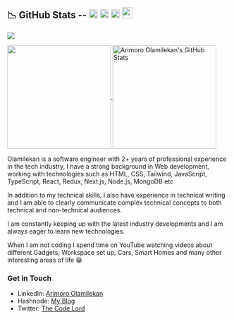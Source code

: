 ##	&#x1F4C9; GitHub Stats -- [<img src='https://cdn.jsdelivr.net/npm/simple-icons@3.0.1/icons/linkedin.svg' alt='linkedin' height='20'>](https://www.linkedin.com/in/arimoroolamilekan/) [<img src='https://cdn.jsdelivr.net/npm/simple-icons@3.0.1/icons/instagram.svg' alt='instagram' height='20'>](https://www.instagram.com/arimoro_olamilekan/?hl=en/) [<img src='https://cdn.jsdelivr.net/npm/simple-icons@3.0.1/icons/twitter.svg' alt='twitter' height='20'>](https://twitter.com/TheCodeLord) [<img src='https://cdn.jsdelivr.net/npm/simple-icons@3.0.1/icons/dev-dot-to.svg' alt='website' height='25'>](https://dev.to/lexitar32)

![](https://visitor-badge.laobi.icu/badge?page_id=lexitar32)

<a href="https://github.com/Lexitar32/lexitar32">
  <img height="235px" align="center" src="https://github-readme-stats.vercel.app/api/top-langs/?username=Lexitar32&hide=java&title_color=ffffff&text_color=c9cacc&icon_color=2bbc8a&bg_color=1d1f21" />
</a>
<a href="https://github.com/Lexitar32/lexitar32">
  <img height="235px" align="center" src="https://github-readme-stats.vercel.app/api?username=Lexitar32&show_icons=true&line_height=27&count_private=true&title_color=ffffff&text_color=c9cacc&icon_color=2bbc8a&bg_color=1d1f21" alt="Arimoro Olamilekan's GitHub Stats" />
</a>  

<!--- My name is ##Arimoro Olamilekan Ezekiel##, and --->

Olamilekan is a software engineer with 2+ years of professional experience in the tech industry, I have a strong background in Web development, working with technologies such as HTML, CSS, Tailwind, JavaScript, TypeScript, React, Redux, Next.js, Node.js, MongoDB etc

In addition to my technical skills, I also have experience in technical writing and I am able to clearly communicate complex technical concepts to both technical and non-technical audiences. 

I am constantly keeping up with the latest industry developments and I am always eager to learn new technologies.

When I am not coding I spend time on YouTube watching videos about different Gadgets, Workspace set up, Cars, Smart Homes and many other interesting areas of life 😁

### Get in Touch
* LinkedIn: [Arimoro Olamilekan](https://www.linkedin.com/in/arimoroolamilekan/)
* Hashnode: [My Blog](https://lexitarblog.hashnode.dev/)
* Twitter: [The Code Lord](https://twitter.com/TheCodeLord)
